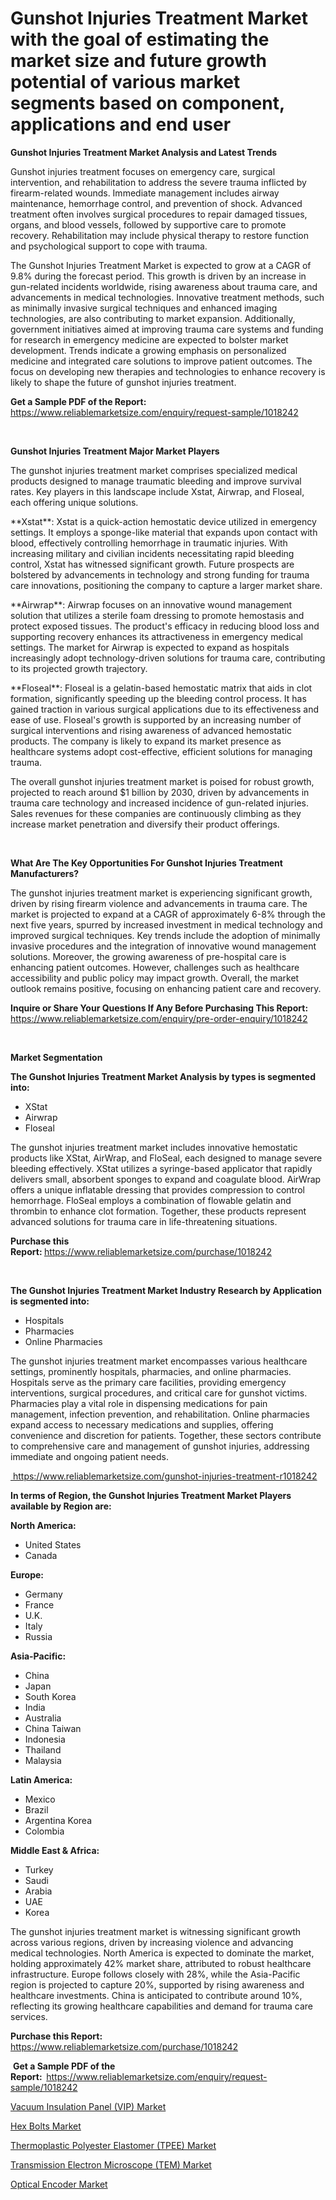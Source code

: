 <p><h1>Gunshot Injuries Treatment Market with the goal of estimating the market size and future growth potential of various market segments based on component, applications and end user</h1></p><p><strong>Gunshot Injuries Treatment Market Analysis and Latest Trends</strong></p>
<p><p>Gunshot injuries treatment focuses on emergency care, surgical intervention, and rehabilitation to address the severe trauma inflicted by firearm-related wounds. Immediate management includes airway maintenance, hemorrhage control, and prevention of shock. Advanced treatment often involves surgical procedures to repair damaged tissues, organs, and blood vessels, followed by supportive care to promote recovery. Rehabilitation may include physical therapy to restore function and psychological support to cope with trauma.</p><p>The Gunshot Injuries Treatment Market is expected to grow at a CAGR of 9.8% during the forecast period. This growth is driven by an increase in gun-related incidents worldwide, rising awareness about trauma care, and advancements in medical technologies. Innovative treatment methods, such as minimally invasive surgical techniques and enhanced imaging technologies, are also contributing to market expansion. Additionally, government initiatives aimed at improving trauma care systems and funding for research in emergency medicine are expected to bolster market development. Trends indicate a growing emphasis on personalized medicine and integrated care solutions to improve patient outcomes. The focus on developing new therapies and technologies to enhance recovery is likely to shape the future of gunshot injuries treatment.</p></p>
<p><strong>Get a Sample PDF of the Report:&nbsp;</strong> <a href="https://www.reliablemarketsize.com/enquiry/request-sample/1018242?utm_campaign=1836&utm_medium=2&utm_source=Github&utm_content=ia&utm_term=21032025&utm_id=gunshot-injuries-treatment">https://www.reliablemarketsize.com/enquiry/request-sample/1018242</a></p>
<p>&nbsp;</p>
<p><strong>Gunshot Injuries Treatment Major Market Players</strong></p>
<p><p>The gunshot injuries treatment market comprises specialized medical products designed to manage traumatic bleeding and improve survival rates. Key players in this landscape include Xstat, Airwrap, and Floseal, each offering unique solutions.</p><p>**Xstat**: Xstat is a quick-action hemostatic device utilized in emergency settings. It employs a sponge-like material that expands upon contact with blood, effectively controlling hemorrhage in traumatic injuries. With increasing military and civilian incidents necessitating rapid bleeding control, Xstat has witnessed significant growth. Future prospects are bolstered by advancements in technology and strong funding for trauma care innovations, positioning the company to capture a larger market share.</p><p>**Airwrap**: Airwrap focuses on an innovative wound management solution that utilizes a sterile foam dressing to promote hemostasis and protect exposed tissues. The product's efficacy in reducing blood loss and supporting recovery enhances its attractiveness in emergency medical settings. The market for Airwrap is expected to expand as hospitals increasingly adopt technology-driven solutions for trauma care, contributing to its projected growth trajectory.</p><p>**Floseal**: Floseal is a gelatin-based hemostatic matrix that aids in clot formation, significantly speeding up the bleeding control process. It has gained traction in various surgical applications due to its effectiveness and ease of use. Floseal's growth is supported by an increasing number of surgical interventions and rising awareness of advanced hemostatic products. The company is likely to expand its market presence as healthcare systems adopt cost-effective, efficient solutions for managing trauma.</p><p>The overall gunshot injuries treatment market is poised for robust growth, projected to reach around $1 billion by 2030, driven by advancements in trauma care technology and increased incidence of gun-related injuries. Sales revenues for these companies are continuously climbing as they increase market penetration and diversify their product offerings.</p></p>
<p>&nbsp;</p>
<p><strong>What Are The Key Opportunities For Gunshot Injuries Treatment Manufacturers?</strong></p>
<p><p>The gunshot injuries treatment market is experiencing significant growth, driven by rising firearm violence and advancements in trauma care. The market is projected to expand at a CAGR of approximately 6-8% through the next five years, spurred by increased investment in medical technology and improved surgical techniques. Key trends include the adoption of minimally invasive procedures and the integration of innovative wound management solutions. Moreover, the growing awareness of pre-hospital care is enhancing patient outcomes. However, challenges such as healthcare accessibility and public policy may impact growth. Overall, the market outlook remains positive, focusing on enhancing patient care and recovery.</p></p>
<p><strong>Inquire or Share Your Questions If Any Before Purchasing This Report:</strong> <a href="https://www.reliablemarketsize.com/enquiry/pre-order-enquiry/1018242?utm_campaign=1836&utm_medium=2&utm_source=Github&utm_content=ia&utm_term=21032025&utm_id=gunshot-injuries-treatment">https://www.reliablemarketsize.com/enquiry/pre-order-enquiry/1018242</a></p>
<p>&nbsp;</p>
<p><strong>Market Segmentation</strong></p>
<p><strong>The Gunshot Injuries Treatment Market Analysis by types is segmented into:</strong></p>
<p><ul><li>XStat</li><li>Airwrap</li><li>Floseal</li></ul></p>
<p><p>The gunshot injuries treatment market includes innovative hemostatic products like XStat, AirWrap, and FloSeal, each designed to manage severe bleeding effectively. XStat utilizes a syringe-based applicator that rapidly delivers small, absorbent sponges to expand and coagulate blood. AirWrap offers a unique inflatable dressing that provides compression to control hemorrhage. FloSeal employs a combination of flowable gelatin and thrombin to enhance clot formation. Together, these products represent advanced solutions for trauma care in life-threatening situations.</p></p>
<p><strong>Purchase this Report:&nbsp;</strong><a href="https://www.reliablemarketsize.com/purchase/1018242?utm_campaign=1836&utm_medium=2&utm_source=Github&utm_content=ia&utm_term=21032025&utm_id=gunshot-injuries-treatment">https://www.reliablemarketsize.com/purchase/1018242</a></p>
<p>&nbsp;</p>
<p><strong>The Gunshot Injuries Treatment Market Industry Research by Application is segmented into:</strong></p>
<p><ul><li>Hospitals</li><li>Pharmacies</li><li>Online Pharmacies</li></ul></p>
<p><p>The gunshot injuries treatment market encompasses various healthcare settings, prominently hospitals, pharmacies, and online pharmacies. Hospitals serve as the primary care facilities, providing emergency interventions, surgical procedures, and critical care for gunshot victims. Pharmacies play a vital role in dispensing medications for pain management, infection prevention, and rehabilitation. Online pharmacies expand access to necessary medications and supplies, offering convenience and discretion for patients. Together, these sectors contribute to comprehensive care and management of gunshot injuries, addressing immediate and ongoing patient needs.</p></p>
<p><a href="https://www.reliablemarketsize.com/gunshot-injuries-treatment-r1018242?utm_campaign=1836&utm_medium=2&utm_source=Github&utm_content=ia&utm_term=21032025&utm_id=gunshot-injuries-treatment">&nbsp;https://www.reliablemarketsize.com/gunshot-injuries-treatment-r1018242</a></p>
<p><strong>In terms of Region, the Gunshot Injuries Treatment Market Players available by Region are:</strong></p>
<p>
    <p> <strong> North America: </strong>
        <ul>
            <li>United States</li>
            <li>Canada</li>
        </ul>
        </p> 
    <p> <strong> Europe: </strong>
        <ul>
            <li>Germany</li>
            <li>France</li>
            <li>U.K.</li>
            <li>Italy</li>
            <li>Russia</li>
        </ul>
        </p> 
    <p> <strong> Asia-Pacific: </strong>
        <ul>
            <li>China</li>
            <li>Japan</li>
            <li>South Korea</li>
            <li>India</li>
            <li>Australia</li>
            <li>China Taiwan</li>
            <li>Indonesia</li>
            <li>Thailand</li>
            <li>Malaysia</li>
        </ul>
        </p> 
    <p> <strong> Latin America: </strong>
        <ul>
            <li>Mexico</li>
            <li>Brazil</li>
            <li>Argentina Korea</li>
            <li>Colombia</li>
        </ul>
        </p> 
    <p> <strong> Middle East & Africa: </strong>
        <ul>
            <li>Turkey</li>
            <li>Saudi</li>
            <li>Arabia</li>
            <li>UAE</li>
            <li>Korea</li>
        </ul>
    </p>
    </p>
<p><p>The gunshot injuries treatment market is witnessing significant growth across various regions, driven by increasing violence and advancing medical technologies. North America is expected to dominate the market, holding approximately 42% market share, attributed to robust healthcare infrastructure. Europe follows closely with 28%, while the Asia-Pacific region is projected to capture 20%, supported by rising awareness and healthcare investments. China is anticipated to contribute around 10%, reflecting its growing healthcare capabilities and demand for trauma care services.</p></p>
<p><strong>Purchase this Report: </strong><a href="https://www.reliablemarketsize.com/purchase/1018242?utm_campaign=1836&utm_medium=2&utm_source=Github&utm_content=ia&utm_term=21032025&utm_id=gunshot-injuries-treatment">https://www.reliablemarketsize.com/purchase/1018242</a></p>
<p>&nbsp;<strong>Get a Sample PDF of the Report:&nbsp;&nbsp;</strong><a href="https://www.reliablemarketsize.com/enquiry/request-sample/1018242?utm_campaign=1836&utm_medium=2&utm_source=Github&utm_content=ia&utm_term=21032025&utm_id=gunshot-injuries-treatment">https://www.reliablemarketsize.com/enquiry/request-sample/1018242</a></p>
<p><strong></strong></p>
<p><p><a href="https://github.com/seyalshudae7/Market-Research-Report-List-1/blob/main/vacuum-insulation-panel-vip-market.md?utm_campaign=1836&utm_medium=2&utm_source=Github&utm_content=ia&utm_term=21032025&utm_id=gunshot-injuries-treatment">Vacuum Insulation Panel (VIP) Market</a></p><p><a href="https://github.com/baetahassaz6/Market-Research-Report-List-1/blob/main/hex-bolts-market.md?utm_campaign=1836&utm_medium=2&utm_source=Github&utm_content=ia&utm_term=21032025&utm_id=gunshot-injuries-treatment">Hex Bolts Market</a></p><p><a href="https://github.com/aaryaheron0c/Market-Research-Report-List-1/blob/main/thermoplastic-polyester-elastomer-tpee-market.md?utm_campaign=1836&utm_medium=2&utm_source=Github&utm_content=ia&utm_term=21032025&utm_id=gunshot-injuries-treatment">Thermoplastic Polyester Elastomer (TPEE) Market</a></p><p><a href="https://github.com/oliffzillamv/Market-Research-Report-List-1/blob/main/transmission-electron-microscope-tem-market.md?utm_campaign=1836&utm_medium=2&utm_source=Github&utm_content=ia&utm_term=21032025&utm_id=gunshot-injuries-treatment">Transmission Electron Microscope (TEM) Market</a></p><p><a href="https://github.com/koskasislo39/Market-Research-Report-List-1/blob/main/optical-encoder-market.md?utm_campaign=1836&utm_medium=2&utm_source=Github&utm_content=ia&utm_term=21032025&utm_id=gunshot-injuries-treatment">Optical Encoder Market</a></p></p>